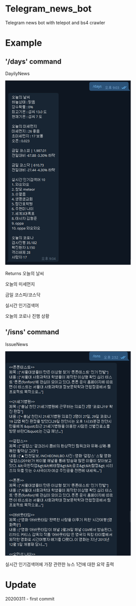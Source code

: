 # Telegram_news_bot
Telegram news bot with telepot and bs4 crawler

# Example

## '/days' command

DayilyNews

<img src="./IMG/img1.PNG" width="400">

Returns 
오늘의 날씨

오늘의 미세먼지

금일 코스피/코스닥

실시간 인기검색어

오늘의 코로나 진행 상황

## '/isns' command

IssueNews

<img src="./IMG/img2.PNG" width="400">

실시간 인기검색어에 가장 관련한 뉴스 1건에 대한 요약 출력

# Update
20200311 - first commit
